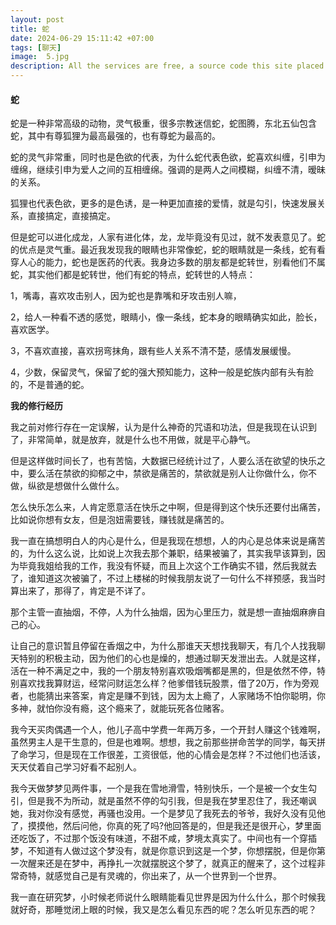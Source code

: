 ```yaml
---
layout: post
title: 蛇
date: 2024-06-29 15:11:42 +07:00
tags: [聊天]
image:  5.jpg
description: All the services are free, a source code this site placed on github repository and intergration with netlify service, another service that you can use is github page for hosting your own static site.
---
```


####  蛇

蛇是一种非常高级的动物，灵气极重，很多宗教迷信蛇，蛇图腾，东北五仙包含蛇，其中有尊狐狸为最高最强的，也有尊蛇为最高的。

蛇的灵气非常重，同时也是色欲的代表，为什么蛇代表色欲，蛇喜欢纠缠，引申为缠绵，继续引申为爱人之间的互相缠绵。强调的是两人之间模糊，纠缠不清，暧昧的关系。

狐狸也代表色欲，更多的是色诱，是一种更加直接的爱情，就是勾引，快速发展关系，直接搞定，直接搞定。

但是蛇可以进化成龙，人家有进化体，龙，龙毕竟没有见过，就不发表意见了。蛇的优点是灵气重。最近我发现我的眼睛也非常像蛇，蛇的眼睛就是一条线，蛇有看穿人心的能力，蛇也是医药的代表。我身边多数的朋友都是蛇转世，别看他们不属蛇，其实他们都是蛇转世，他们有蛇的特点，蛇转世的人特点：

1，嘴毒，喜欢攻击别人，因为蛇也是靠嘴和牙攻击别人嘛，

2，给人一种看不透的感觉，眼睛小，像一条线，蛇本身的眼睛确实如此，脸长，喜欢医学。

3，不喜欢直接，喜欢拐弯抹角，跟有些人关系不清不楚，感情发展缓慢。

4，少数，保留灵气，保留了蛇的强大预知能力，这种一般是蛇族内部有头有脸的，不是普通的蛇。

**我的修行经历**

我之前对修行存在一定误解，认为是什么神奇的咒语和功法，但是我现在认识到了，非常简单，就是放弃，就是什么也不用做，就是平心静气。

但是这样做时间长了，也有苦恼，大数据已经统计过了，人要么活在欲望的快乐之中，要么活在禁欲的抑郁之中，禁欲是痛苦的，禁欲就是别人让你做什么，你不做，纵欲是想做什么做什么。

怎么快乐怎么来，人肯定愿意活在快乐之中啊，但是得到这个快乐还要付出痛苦，比如说你想有女友，但是泡妞需要钱，赚钱就是痛苦的。

我一直在搞想明白人的内心是什么，但是我现在想想，人的内心是总体来说是痛苦的，为什么这么说，比如说上次我去那个兼职，结果被骗了，其实我早该算到，因为毕竟我姐给我的工作，我没有怀疑，而且上次这个工作确实不错，然后我就去了，谁知道这次被骗了，不过上楼梯的时候我朋友说了一句什么不祥预感，我当时算出来了，那得了，肯定是不详了。

那个主管一直抽烟，不停，人为什么抽烟，因为心里压力，就是想一直抽烟麻痹自己的心。

让自己的意识暂且停留在香烟之中，为什么那谁天天想找我聊天，有几个人找我聊天特别的积极主动，因为他们的心也是燥的，想通过聊天发泄出去。人就是这样，活在一种不满足之中，我的一个朋友特别喜欢吸烟嘴都是黑的，但是依然不停，特别喜欢找我算财运，经常问财运怎么样？他爹借钱玩股票，借了20万，作为旁观者，也能猜出来答案，肯定是赚不到钱，因为太上瘾了，人家赌场不怕你聪明，你多神，就怕你没有瘾，这个瘾来了，就能玩死各位赌客。

我今天买肉偶遇一个人，他儿子高中学费一年两万多，一个开封人赚这个钱难啊，虽然男主人是干生意的，但是也难啊。想想，我之前那些拼命苦学的同学，每天拼了命学习，但是现在工作很差，工资很低，他的心情会是怎样？不过他们也活该，天天仗着自己学习好看不起别人。

我今天做梦梦见两件事，一个是我在雪地滑雪，特别快乐，一个是被一个女生勾引，但是我不为所动，就是虽然不停的勾引我，但是我在梦里忍住了，我还嘲讽她，我对你没有感觉，再骚也没用。一个是梦见了我死去的爷爷，我好久没有见他了，摸摸他，然后问他，你真的死了吗?他回答是的，但是我还是很开心，梦里面还吃饭了，不过那个饭没有味道，不甜不咸，梦境太真实了。中间也有一个穿插梦，不知道有人做过这个梦没有，就是你意识到这是一个梦，你想摆脱，但是你第一次醒来还是在梦中，再挣扎一次就摆脱这个梦了，就真正的醒来了，这个过程非常奇特，就感觉自己是有灵魂的，你出来了，从一个世界到一个世界。

我一直在研究梦，小时候老师说什么眼睛能看见世界是因为什么什么，那个时候我就好奇，那睡觉闭上眼的时候，我又是怎么看见东西的呢？怎么听见东西的呢？
